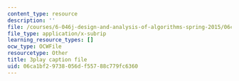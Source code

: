```yaml
---
content_type: resource
description: ''
file: /courses/6-046j-design-and-analysis-of-algorithms-spring-2015/06ca1bf29738056df55788c779fc6360_VYZGlgzr_As.srt
file_type: application/x-subrip
learning_resource_types: []
ocw_type: OCWFile
resourcetype: Other
title: 3play caption file
uid: 06ca1bf2-9738-056d-f557-88c779fc6360
---
```


